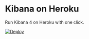 # Kibana on Heroku

Run Kibana 4 on Heroku with one click.

[![Deploy](https://www.herokucdn.com/deploy/button.png)](https://heroku.com/deploy?template=https://github.com/omc/heroku-kibana)
